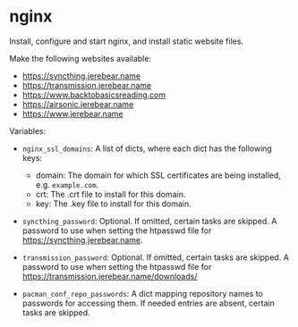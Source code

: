 nginx
=====

Install, configure and start nginx, and install static website files.

Make the following websites available:

* https://syncthing.jerebear.name
* https://transmission.jerebear.name
* https://www.backtobasicsreading.com
* https://airsonic.jerebear.name
* https://www.jerebear.name

Variables:

* `nginx_ssl_domains`: A list of dicts, where each dict has the following
  keys:

  * domain: The domain for which SSL certificates are being installed, e.g.
    `example.com`.
  * crt: The .crt file to install for this domain.
  * key: The .key file to install for this domain.

* `syncthing_password`: Optional. If omitted, certain tasks are skipped. A
  password to use when setting the htpasswd file for
  https://syncthing.jerebear.name.
* `transmission_password`: Optional. If omitted, certain tasks are skipped. A
  password to use when setting the htpasswd file for
  https://transmission.jerebear.name/downloads/
* `pacman_conf_repo_passwords`: A dict mapping repository names to passwords for
  accessing them. If needed entries are absent, certain tasks are skipped.
